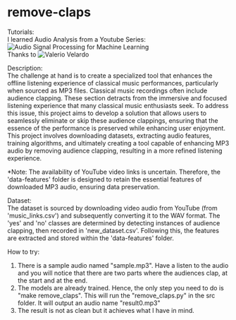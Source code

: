 # remove-claps

Tutorials:
<br>
I learned Audio Analysis from a Youtube Series:
![Audio Signal Processing for Machine Learning](https://www.youtube.com/playlist?list=PL-wATfeyAMNqIee7cH3q1bh4QJFAaeNv0)
<br>
Thanks to ![Valerio Velardo](https://www.youtube.com/@ValerioVelardoTheSoundofAI)

Description: <br>
The challenge at hand is to create a specialized tool that enhances the offline listening experience of classical music performances, particularly when sourced as MP3 files. Classical music recordings often include audience clapping. These section detracts from the immersive and focused listening experience that many classical music enthusiasts seek. To address this issue, this project aims to develop a solution that allows users to seamlessly eliminate or skip these audience clappings, ensuring that the essence of the performance is preserved while enhancing user enjoyment. This project involves downloading datasets, extracting audio features, training algorithms, and ultimately creating a tool capable of enhancing MP3 audio by removing audience clapping, resulting in a more refined listening experience.

*Note: The availability of YouTube video links is uncertain. Therefore, the 'data-features' folder is designed to retain the essential features of downloaded MP3 audio, ensuring data preservation.

Dataset: <br>
The dataset is sourced by downloading video audio from YouTube (from 'music_links.csv') and subsequently converting it to the WAV format. The 'yes' and 'no' classes are determined by detecting instances of audience clapping, then recorded in 'new_dataset.csv'. Following this, the features are extracted and stored within the 'data-features' folder.

How to try: <br>
1. There is a sample audio named "sample.mp3". Have a listen to the audio and you will notice that there are two parts where the audiences clap, at the start and at the end.
2. The models are already trained. Hence, the only step you need to do is "make remove_claps". This will run the "remove_claps.py" in the src folder. It will output an audio name "result0.mp3"
3. The result is not as clean but it achieves what I have in mind.

